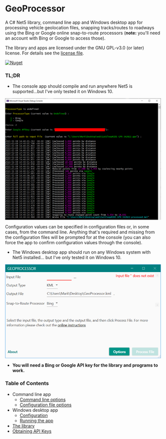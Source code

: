 # GeoProcessor
A C# Net5 library, command line app and Windows desktop app for processing vehicle 
geolocation files, snapping tracks/routes to roadways using the Bing or Google online
snap-to-route processors (**note:** you'll need an account with Bing or Google to
access those).

The library and apps are licensed under the GNU GPL-v3.0 (or later) license. For
details see the [license file](LICENSE.MD).

[![Nuget](https://img.shields.io/nuget/v/J4JSoftware.GeoProcessor?style=flat-square)](https://www.nuget.org/packages/J4JSoftware.GeoProcessor/)
### TL;DR
- The console app should compile and run anywhere Net5 is supported...but 
I've only tested it on Windows 10.

<img src="docs/assets/tldr-console.png" width="600" align="middle" />

Configuration values can be specified in configuration files or, in some
cases, from the command line. Anything that's required and missing from
the configuration files will be prompted for at the console (you can also
force the app to confirm configuration values through the console).

- The Windows desktop app should run on any Windows system with Net5 installed...
but I've only tested it on Windows 10.

<img src="docs/assets/win-launch.png" width="600" align="middle" />

- **You will need a Bing or Google API key for the library and programs to
work.**

### Table of Contents

- Command line app
  - [Command line options](docs/cmdline.md)
  - [Configuration file options](docs/config.md)
- Windows desktop app
  - [Configuration](docs/win-config.md)
  - [Running the app](docs/win-running-the-app.md)
- [The library](docs/library.md)
- [Obtaining API Keys](docs/apikeys.md)
